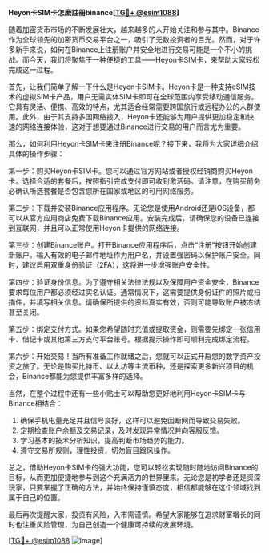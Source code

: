 **Heyon卡SIM卡怎麽註冊binance[[TG💪+ @esim1088](https://t.me/s/esim1088)]**

随着加密货币市场的不断发展壮大，越来越多的人开始关注和参与其中。Binance作为全球领先的加密货币交易平台之一，吸引了无数投资者的目光。然而，对于许多新手来说，如何在Binance上注册账户并安全地进行交易可能是一个不小的挑战。而今天，我们将聚焦于一种便捷的工具——Heyon卡SIM卡，来帮助大家轻松完成这一过程。

首先，让我们简单了解一下什么是Heyon卡SIM卡。Heyon卡是一种支持eSIM技术的虚拟SIM卡产品，用户无需实体SIM卡即可在全球范围内享受移动通信服务。它具有灵活、便携、高效的特点，尤其适合经常需要跨国旅行或远程办公的人群使用。此外，由于其支持多国网络接入，Heyon卡还能够为用户提供更加稳定和快速的网络连接体验，这对于想要通过Binance进行交易的用户而言尤为重要。

那么，如何利用Heyon卡SIM卡来注册Binance呢？接下来，我将为大家详细介绍具体的操作步骤：

第一步：购买Heyon卡SIM卡。您可以通过官方网站或者授权经销商购买Heyon卡。选择合适的套餐后，按照指引完成支付即可收到激活码。请注意，在购买前务必确认所选套餐是否包含您所在国家或地区的可用网络服务。

第二步：下载并安装Binance应用程序。无论您是使用Android还是iOS设备，都可以从官方应用商店免费下载Binance应用。安装完成后，请确保您的设备已连接到互联网，并且可以正常使用Heyon卡提供的网络连接。

第三步：创建Binance账户。打开Binance应用程序后，点击“注册”按钮开始创建新账户。输入有效的电子邮件地址作为用户名，并设置强密码以保护账户安全。同时，建议启用双重身份验证（2FA），这将进一步增强账户安全性。

第四步：验证身份信息。为了遵守相关法律法规以及保障用户资金安全，Binance要求每位用户都必须经过实名认证。通常情况下，这需要提供身份证件的照片或扫描件，并填写相关信息。请确保所提供的资料真实有效，否则可能导致账户被冻结甚至关闭。

第五步：绑定支付方式。如果您希望随时充值或提取资金，则需要先绑定一张信用卡、借记卡或其他第三方支付平台账号。根据提示操作即可顺利完成绑定流程。

第六步：开始交易！当所有准备工作就绪之后，您就可以正式开启您的数字资产投资之旅了。无论是购买比特币、以太坊等主流币种，还是探索更多新兴项目的机会，Binance都能为您提供丰富多样的选择。

当然，在整个过程中还有一些小贴士可以帮助您更好地利用Heyon卡SIM卡与Binance相结合：

1. 确保手机电量充足并且信号良好，这样可以避免因断网而导致交易失败。
2. 定期检查账户余额及交易记录，及时发现异常情况并向客服反馈。
3. 学习基本的技术分析知识，提高判断市场趋势的能力。
4. 遵守交易所规则，理性投资，切勿盲目跟风操作。

总之，借助Heyon卡SIM卡的强大功能，您可以轻松实现随时随地访问Binance的目标，从而更加便捷地参与到这个充满活力的世界里来。无论您是初学者还是资深玩家，只要掌握了正确的方法，并始终保持谨慎态度，相信都能够在这个领域找到属于自己的位置。

最后再次提醒大家，投资有风险，入市需谨慎。希望大家能够在追求财富增长的同时也注重风险管理，为自己创造一个健康可持续的发展环境。

[[TG💪+ @esim1088](https://t.me/s/esim1088) ![Image](https://i.postimg.cc/4NQfJmqS/Snipaste-2025-05-13-00-14-12.png)]